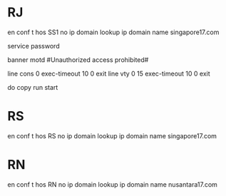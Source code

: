 # RJ
en
conf t
hos SS1
no ip domain lookup
ip domain name singapore17.com

service password

banner motd #Unauthorized access prohibited#

line cons 0
exec-timeout 10 0
exit
line vty 0 15
exec-timeout 10 0
exit

do copy run start



# RS
en
conf t
hos RS
no ip domain lookup
ip domain name singapore17.com

# RN
en
conf t
hos RN
no ip domain lookup
ip domain name nusantara17.com